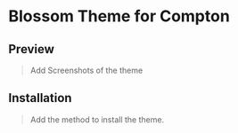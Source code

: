 # Blossom Theme for Compton

## Preview
> Add Screenshots of the theme

## Installation
> Add the method to install the theme.

